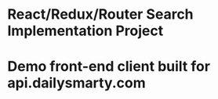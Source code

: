 # React/Redux/Router Search Implementation Project
# Demo front-end client built for api.dailysmarty.com
